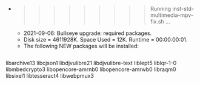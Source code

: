 * >>>>>>>>> Running inst-std-multimedia-mpv-fix.sh ...
  * 2021-09-06: Bullseye upgrade: required packages.
  * Disk size = 4611928K. Space Used = 12K. Runtime = 00:00:00:01.
  * The following NEW packages will be installed:
  ```bash
libarchive13 libcjson1 libdjvulibre21 libdjvulibre-text liblept5
liblqr-1-0 libmbedcrypto3 libopencore-amrnb0 libopencore-amrwb0 libraqm0
libsixel1 libtesseract4 libwebpmux3
  ```
